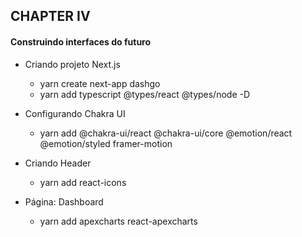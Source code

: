 ## CHAPTER IV

#### Construindo interfaces do futuro

- Criando projeto Next.js

  - yarn create next-app dashgo
  - yarn add typescript @types/react @types/node -D

- Configurando Chakra UI

  - yarn add @chakra-ui/react @chakra-ui/core @emotion/react @emotion/styled framer-motion

- Criando Header

  - yarn add react-icons

- Página: Dashboard

  - yarn add apexcharts react-apexcharts

  